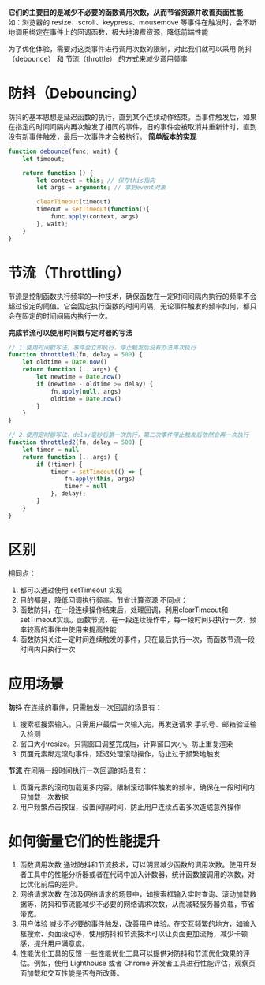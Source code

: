 **它们的主要目的是减少不必要的函数调用次数，从而节省资源并改善页面性能**
如：浏览器的 resize、scroll、keypress、mousemove 等事件在触发时，会不断地调用绑定在事件上的回调函数，极大地浪费资源，降低前端性能  

为了优化体验，需要对这类事件进行调用次数的限制，对此我们就可以采用 防抖（debounce） 和 节流（throttle） 的方式来减少调用频率  

# 防抖（Debouncing）
防抖的基本思想是延迟函数的执行，直到某个连续动作结束。当事件触发后，如果在指定的时间间隔内再次触发了相同的事件，旧的事件会被取消并重新计时，直到没有新事件触发，最后一次事件才会被执行。
**简单版本的实现**
```javascript
function debounce(func, wait) {
    let timeout;

    return function () {
        let context = this; // 保存this指向
        let args = arguments; // 拿到event对象

        clearTimeout(timeout)
        timeout = setTimeout(function(){
            func.apply(context, args)
        }, wait);
    }
}
```

# 节流（Throttling）
节流是控制函数执行频率的一种技术，确保函数在一定时间间隔内执行的频率不会超过设定的阈值。它会固定执行函数的时间间隔，无论事件触发的频率如何，都只会在固定的时间间隔内执行一次。

**完成节流可以使用时间戳与定时器的写法**
```javascript
// 1.使用时间戳写法，事件会立即执行，停止触发后没有办法再次执行
function throttled1(fn, delay = 500) {
    let oldtime = Date.now()
    return function (...args) {
        let newtime = Date.now()
        if (newtime - oldtime >= delay) {
            fn.apply(null, args)
            oldtime = Date.now()
        }
    }
}
```
```javascript
// 2.使用定时器写法，delay毫秒后第一次执行，第二次事件停止触发后依然会再一次执行
function throttled2(fn, delay = 500) {
    let timer = null
    return function (...args) {
        if (!timer) {
            timer = setTimeout(() => {
                fn.apply(this, args)
                timer = null
            }, delay);
        }
    }
}
```

# 区别
相同点：
1. 都可以通过使用 setTimeout 实现
2. 目的都是，降低回调执行频率。节省计算资源
不同点：
1. 函数防抖，在一段连续操作结束后，处理回调，利用clearTimeout和 setTimeout实现。函数节流，在一段连续操作中，每一段时间只执行一次，频率较高的事件中使用来提高性能
2. 函数防抖关注一定时间连续触发的事件，只在最后执行一次，而函数节流一段时间内只执行一次


#  应用场景
**防抖** 在连续的事件，只需触发一次回调的场景有：
1. 搜索框搜索输入。只需用户最后一次输入完，再发送请求   手机号、邮箱验证输入检测  
2. 窗口大小resize。只需窗口调整完成后，计算窗口大小。防止重复渲染
3. 页面元素绑定滚动事件，延迟处理滚动操作，防止过于频繁地触发

**节流** 在间隔一段时间执行一次回调的场景有：
1. 页面元素的滚动加载更多内容，限制滚动事件触发的频率，确保在一段时间内只加载一次数据
2. 用户频繁点击按钮，设置间隔时间，防止用户连续点击多次造成意外操作

# 如何衡量它们的性能提升
1. 函数调用次数
通过防抖和节流技术，可以明显减少函数的调用次数。使用开发者工具中的性能分析器或者在代码中加入计数器，统计函数被调用的次数，对比优化前后的差异。
2. 网络请求次数
在涉及网络请求的场景中，如搜索框输入实时查询、滚动加载数据等，防抖和节流能减少不必要的网络请求次数，从而减轻服务器负载，节省带宽。
3. 用户体验
减少不必要的事件触发，改善用户体验。在交互频繁的地方，如输入框搜索、页面滚动等，使用防抖和节流技术可以让页面更加流畅，减少卡顿感，提升用户满意度。
4. 性能优化工具的反馈
一些性能优化工具可以提供对防抖和节流优化效果的评估。例如，使用 Lighthouse 或者 Chrome 开发者工具进行性能评估，观察页面加载和交互性能是否有所改善。
